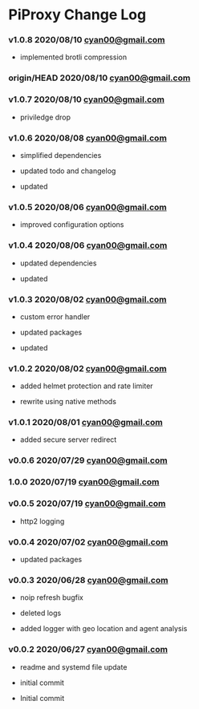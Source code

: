 # PiProxy Change Log

### **v1.0.8** 2020/08/10 cyan00@gmail.com

- implemented brotli compression

### **origin/HEAD** 2020/08/10 cyan00@gmail.com

### **v1.0.7** 2020/08/10 cyan00@gmail.com

- priviledge drop

### **v1.0.6** 2020/08/08 cyan00@gmail.com

- simplified dependencies

- updated todo and changelog

- updated

### **v1.0.5** 2020/08/06 cyan00@gmail.com

- improved configuration options

### **v1.0.4** 2020/08/06 cyan00@gmail.com

- updated dependencies

- updated

### **v1.0.3** 2020/08/02 cyan00@gmail.com

- custom error handler

- updated packages

- updated

### **v1.0.2** 2020/08/02 cyan00@gmail.com

- added helmet protection and rate limiter

- rewrite using native methods

### **v1.0.1** 2020/08/01 cyan00@gmail.com

- added secure server redirect

### **v0.0.6** 2020/07/29 cyan00@gmail.com

### **1.0.0** 2020/07/19 cyan00@gmail.com

### **v0.0.5** 2020/07/19 cyan00@gmail.com

- http2 logging

### **v0.0.4** 2020/07/02 cyan00@gmail.com

- updated packages

### **v0.0.3** 2020/06/28 cyan00@gmail.com

- noip refresh bugfix

- deleted logs

- added logger with geo location and agent analysis

### **v0.0.2** 2020/06/27 cyan00@gmail.com

- readme and systemd file update

- initial commit

- Initial commit
